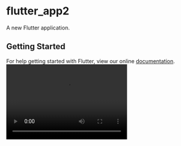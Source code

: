 # flutter_app2

A new Flutter application.

## Getting Started

For help getting started with Flutter, view our online
[documentation](https://flutter.io/).
<video width="320" height="200" controls preload> 
    <source src="Video Flutter2.mp4"></source> 
    <source src="Video Flutter2.wmv"></source> 
</video>
